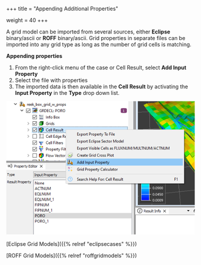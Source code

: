 +++
title = "Appending Additional Properties"

weight = 40
+++


A grid model can be imported from several sources, either **Eclipse** binary/ascii or **ROFF** binary/ascii. Grid properties in separate files can be imported into any grid type as long as the number of grid cells is matching.

**Appending properties**
1. From the right-click menu of the case or Cell Result, select **Add Input Property**
2. Select the file with properties
3. The imported data is then available in the **Cell Result** by activating the **Input Property** in the **Type** drop down list.


![](/images/import/additional-properties.png)

[Eclipse Grid Models]({{% relref "eclipsecases" %}})

[ROFF Grid Models]({{% relref "roffgridmodels" %}})